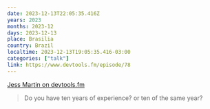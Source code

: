 ```yaml
---
date: 2023-12-13T22:05:35.416Z
years: 2023
months: 2023-12
days: 2023-12-13
place: Brasilia
country: Brazil
localtime: 2023-12-13T19:05:35.416-03:00
categories: ["talk"]
link: https://www.devtools.fm/episode/78
---
```

[Jess Martin on devtools.fm](https://www.devtools.fm/episode/78)

> Do you have ten years of experience? or ten of the same year?
